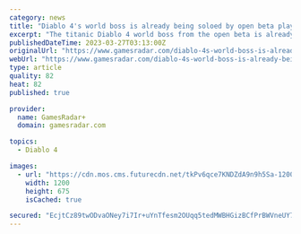 ```yaml
---
category: news
title: "Diablo 4's world boss is already being soloed by open beta players - on hardcore"
excerpt: "The titanic Diablo 4 world boss from the open beta is already being soloed – and on hardcore to boot. So far, we've seen two players achieve the feat who have posted videos online to prove it. Diablo ..."
publishedDateTime: 2023-03-27T03:13:00Z
originalUrl: "https://www.gamesradar.com/diablo-4s-world-boss-is-already-being-soloed-by-open-beta-players-on-hardcore/"
webUrl: "https://www.gamesradar.com/diablo-4s-world-boss-is-already-being-soloed-by-open-beta-players-on-hardcore/"
type: article
quality: 82
heat: 82
published: true

provider:
  name: GamesRadar+
  domain: gamesradar.com

topics:
  - Diablo 4

images:
  - url: "https://cdn.mos.cms.futurecdn.net/tkPv6qce7KNDZdA9n9h5Sa-1200-80.jpg"
    width: 1200
    height: 675
    isCached: true

secured: "EcjtCz89twODvaONey7i7Ir+uYnTfesm2OUqq5tedMWBHGizBCfPrBWVneUY7O0AXpUALAP9MDqkzwE6fN/ai8qd4qC/oXcksYzuUzMANYiWKCKoVgdUQ59B8za7Gp5rYwP1y8vdXwdb7fcFAVJaF5tjV21AUKHgLDaQmr7Y3iDXk9CqyNaOCIWCBcg9lkPBSm400jMdSojFhCsjb81MgRfbYuPqIkPQ/WUPgrYHIEJ5bykK8IyuWqAM7C75wAjq9R43UgZMsNOfqC8r1mhknlciOEIFFBbckut+5g56cUYt4ztEJTluTxfn9C6zlH7bTe5eLFG6ecMdzuCA0Rpx2O10bTSVHQGcDJv93nrm7x8=;FdQSP1EdWe7i1NG79YYtsw=="
---
```


